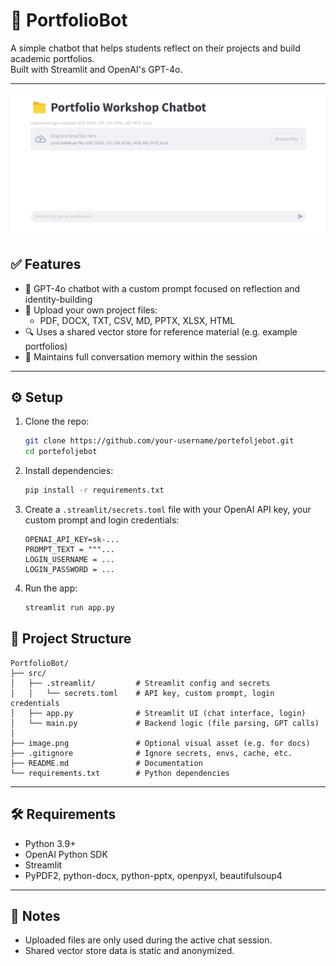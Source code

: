 # 📁 PortfolioBot

A simple chatbot that helps students reflect on their projects and build academic portfolios.  
Built with Streamlit and OpenAI's GPT-4o.

---

![Portfolio screenshot](image.png)

## ✅ Features

- 🧠 GPT-4o chatbot with a custom prompt focused on reflection and identity-building
- 📎 Upload your own project files:
  - PDF, DOCX, TXT, CSV, MD, PPTX, XLSX, HTML
- 🔍 Uses a shared vector store for reference material (e.g. example portfolios)
- 💬 Maintains full conversation memory within the session

---

## ⚙️ Setup

1. Clone the repo:
   ```bash
   git clone https://github.com/your-username/portefoljebot.git
   cd portefoljebot
   ```

2. Install dependencies:
   ```bash
   pip install -r requirements.txt
   ```

3. Create a `.streamlit/secrets.toml` file with your OpenAI API key, your custom prompt and login credentials:
   ```
   OPENAI_API_KEY=sk-...
   PROMPT_TEXT = """...
   LOGIN_USERNAME = ...
   LOGIN_PASSWORD = ...
   ```

4. Run the app:
   ```bash
   streamlit run app.py
   ```

## 📂 Project Structure

```
PortfolioBot/
├── src/
│   ├── .streamlit/         # Streamlit config and secrets
│   │   └── secrets.toml    # API key, custom prompt, login credentials
│   ├── app.py              # Streamlit UI (chat interface, login)
│   └── main.py             # Backend logic (file parsing, GPT calls)
│
├── image.png               # Optional visual asset (e.g. for docs)
├── .gitignore              # Ignore secrets, envs, cache, etc.
├── README.md               # Documentation
└── requirements.txt        # Python dependencies
```
---

## 🛠 Requirements

- Python 3.9+
- OpenAI Python SDK
- Streamlit
- PyPDF2, python-docx, python-pptx, openpyxl, beautifulsoup4

---

## 🔐 Notes

- Uploaded files are only used during the active chat session.
- Shared vector store data is static and anonymized.

